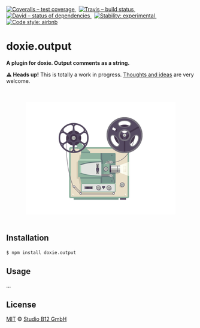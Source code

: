 [![Coveralls – test coverage
](https://img.shields.io/coveralls/studio-b12/doxie.output.svg?style=flat-square)
](https://coveralls.io/r/studio-b12/doxie.output)
 [![Travis – build status
](https://img.shields.io/travis/studio-b12/doxie.output/master.svg?style=flat-square)
](https://travis-ci.org/studio-b12/doxie.output)
 [![David – status of dependencies
](https://img.shields.io/david/studio-b12/doxie.output.svg?style=flat-square)
](https://david-dm.org/studio-b12/doxie.output)
 [![Stability: experimental
](https://img.shields.io/badge/stability-experimental-yellow.svg?style=flat-square)
](https://nodejs.org/api/documentation.html#documentation_stability_index)
 [![Code style: airbnb
](https://img.shields.io/badge/code%20style-airbnb-blue.svg?style=flat-square)
](https://github.com/airbnb/javascript)




doxie.output
============

**A plugin for doxie. Output comments as a string.**


**⚠ Heads up!** This is totally a work in progress. [Thoughts and ideas][] are very welcome.

[Thoughts and ideas]:  https://github.com/studio-b12/doxie.output/issues




<p align="center"><a
  title="Graphic by the great Justin Mezzell"
  href="http://justinmezzell.tumblr.com/post/91485763723"
  >
  <br/>
  <br/>
  <img
    src="Readme/Projector.gif"
    width="400"
    height="300"
  />
  <br/>
  <br/>
</a></p>




Installation
------------

```sh
$ npm install doxie.output
```




Usage
-----

…




License
-------

[MIT][] © [Studio B12 GmbH][]

[MIT]:              ./License.md
[Studio B12 GmbH]:  http://studio-b12.de
